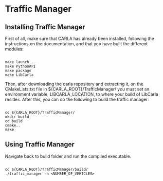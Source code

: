 # Traffic Manager

## Installing Traffic Manager

First of all, make sure that CARLA has already been installed, following the instructions on the documentation, and that you have built the different modules:

```

make launch
make PythonAPI
make package
make LibCarla

```

Then, after downloading the carla repository and extracting it, on the CMakeLists.txt file in ${CARLA_ROOT}/TrafficManager/ you must set an environment variable, LIBCARLA_LOCATION, to where your build of LibCarla resides. After this, you can do the following to build the traffic manager:

```

cd ${CARLA_ROOT}/TrafficManager/
mkdir build
cd build
cmake..
make

```

## Using Traffic Manager

Navigate back to build folder and run the compiled executable.


```

cd ${CARLA_ROOT}/TrafficManager/build/
./traffic_manager -n <NUMBER_OF_VEHICLES>

```
